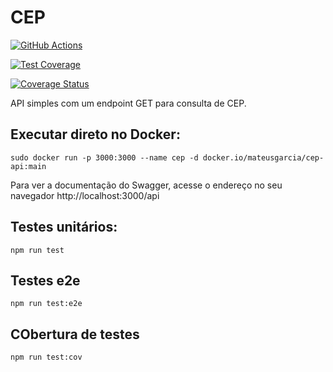 # CEP
[![GitHub Actions](https://github.com/naturesprophet/cep-api/workflows/CI/badge.svg)](https://github.com/naturesprophet/cep-api/actions)

[![Test Coverage](https://img.shields.io/badge/coverage-90%25-brightgreen)](https://github.com/naturesprophet/cep-api)

[![Coverage Status](https://coveralls.io/repos/github/naturesprophet/cep-api/badge.svg?branch=main)](https://coveralls.io/github/naturesprophet/cep-api?branch=main)

API simples com um endpoint GET para consulta de CEP.

## Executar direto no Docker:

```
sudo docker run -p 3000:3000 --name cep -d docker.io/mateusgarcia/cep-api:main
```

Para ver a documentação do Swagger, acesse o endereço no seu navegador
http://localhost:3000/api

## Testes unitários:

```
npm run test
```

## Testes e2e

```
npm run test:e2e
```

## CObertura de testes

```
npm run test:cov
```